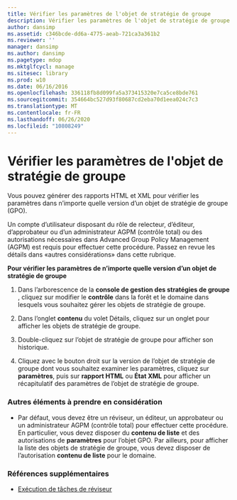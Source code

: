```yaml
---
title: Vérifier les paramètres de l'objet de stratégie de groupe
description: Vérifier les paramètres de l'objet de stratégie de groupe
author: dansimp
ms.assetid: c346bcde-dd6a-4775-aeab-721ca3a361b2
ms.reviewer: ''
manager: dansimp
ms.author: dansimp
ms.pagetype: mdop
ms.mktglfcycl: manage
ms.sitesec: library
ms.prod: w10
ms.date: 06/16/2016
ms.openlocfilehash: 336118fb8d099fa5a373415320e7ca5ce8bde761
ms.sourcegitcommit: 354664bc527d93f80687cd2eba70d1eea024c7c3
ms.translationtype: MT
ms.contentlocale: fr-FR
ms.lasthandoff: 06/26/2020
ms.locfileid: "10808249"
---
```

# Vérifier les paramètres de l'objet de stratégie de groupe


Vous pouvez générer des rapports HTML et XML pour vérifier les paramètres dans n’importe quelle version d’un objet de stratégie de groupe (GPO).

Un compte d’utilisateur disposant du rôle de relecteur, d’éditeur, d’approbateur ou d’un administrateur AGPM (contrôle total) ou des autorisations nécessaires dans Advanced Group Policy Management (AGPM) est requis pour effectuer cette procédure. Passez en revue les détails dans «autres considérations» dans cette rubrique.

**Pour vérifier les paramètres de n’importe quelle version d’un objet de stratégie de groupe**

1.  Dans l’arborescence de la **console de gestion des stratégies de groupe** , cliquez sur modifier le **contrôle** dans la forêt et le domaine dans lesquels vous souhaitez gérer les objets de stratégie de groupe.

2.  Dans l’onglet **contenu** du volet Détails, cliquez sur un onglet pour afficher les objets de stratégie de groupe.

3.  Double-cliquez sur l’objet de stratégie de groupe pour afficher son historique.

4.  Cliquez avec le bouton droit sur la version de l’objet de stratégie de groupe dont vous souhaitez examiner les paramètres, cliquez sur **paramètres**, puis sur **rapport HTML** ou **État XML** pour afficher un récapitulatif des paramètres de l’objet de stratégie de groupe.

### Autres éléments à prendre en considération

-   Par défaut, vous devez être un réviseur, un éditeur, un approbateur ou un administrateur AGPM (contrôle total) pour effectuer cette procédure. En particulier, vous devez disposer du **contenu de liste** et des autorisations de **paramètres** pour l’objet GPO. Par ailleurs, pour afficher la liste des objets de stratégie de groupe, vous devez disposer de l’autorisation **contenu de liste** pour le domaine.

### Références supplémentaires

-   [Exécution de tâches de réviseur](performing-reviewer-tasks-agpm40.md)

 

 





